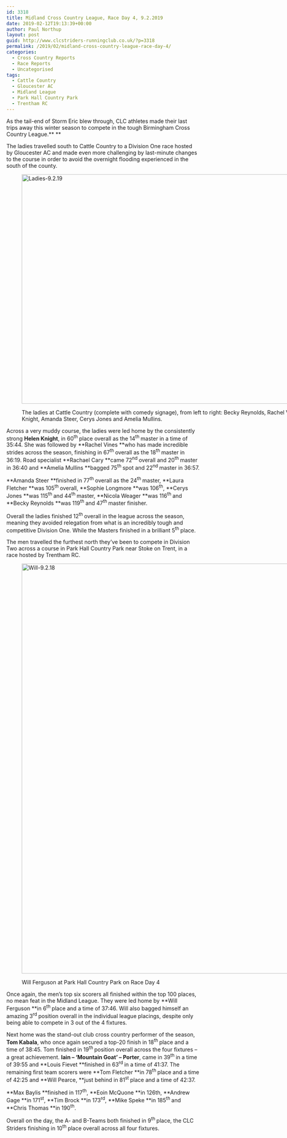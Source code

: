 ```yaml
---
id: 3318
title: Midland Cross Country League, Race Day 4, 9.2.2019
date: 2019-02-12T19:13:39+00:00
author: Paul Northup
layout: post
guid: http://www.clcstriders-runningclub.co.uk/?p=3318
permalink: /2019/02/midland-cross-country-league-race-day-4/
categories:
  - Cross Country Reports
  - Race Reports
  - Uncategorised
tags:
  - Cattle Country
  - Gloucester AC
  - Midland League
  - Park Hall Country Park
  - Trentham RC
---
```

As the tail-end of Storm Eric blew through, CLC athletes made their last trips away this winter season to compete in the tough Birmingham Cross Country League.** **

The ladies travelled south to Cattle Country to a Division One race hosted by Gloucester AC and made even more challenging by last-minute changes to the course in order to avoid the overnight flooding experienced in the south of the county.<figure id="attachment_3320" aria-describedby="caption-attachment-3320" style="width: 800px" class="wp-caption alignnone">

[<img class="wp-image-3320" src="http://www.clcstriders-runningclub.co.uk/wplive/wp-content/uploads/2019/02/Ladies-9.2.19.jpg" alt="Ladies-9.2.19" width="800" height="597" srcset="http://www.clcstriders-runningclub.co.uk/wplive/wp-content/uploads/2019/02/Ladies-9.2.19.jpg 960w, http://www.clcstriders-runningclub.co.uk/wplive/wp-content/uploads/2019/02/Ladies-9.2.19-300x224.jpg 300w, http://www.clcstriders-runningclub.co.uk/wplive/wp-content/uploads/2019/02/Ladies-9.2.19-768x573.jpg 768w" sizes="(max-width: 800px) 100vw, 800px" />](http://www.clcstriders-runningclub.co.uk/wplive/wp-content/uploads/2019/02/Ladies-9.2.19.jpg)<figcaption id="caption-attachment-3320" class="wp-caption-text">The ladies at Cattle Country (complete with comedy signage), from left to right: Becky Reynolds, Rachel Vines, Helen Knight, Amanda Steer, Cerys Jones and Amelia Mullins.</figcaption></figure> 

Across a very muddy course, the ladies were led home by the consistently strong **Helen Knight**, in 60<sup>th </sup>place overall as the 14<sup>th </sup>master in a time of 35:44. She was followed by **Rachel Vines **who has made incredible strides across the season, finishing in 67<sup>th </sup>overall as the 18<sup>th </sup>master in 36:19. Road specialist **Rachael Cary **came 72<sup>nd </sup>overall and 20<sup>th </sup>master in 36:40 and **Amelia Mullins **bagged 75<sup>th </sup>spot and 22<sup>nd </sup>master in 36:57.

**Amanda Steer **finished in 77<sup>th </sup>overall as the 24<sup>th </sup>master, **Laura Fletcher **was 105<sup>th </sup>overall, **Sophie Longmore **was 106<sup>th</sup>, **Cerys Jones **was 115<sup>th </sup>and 44<sup>th </sup>master, **Nicola Weager **was 116<sup>th </sup>and **Becky Reynolds **was 119<sup>th </sup>and 47<sup>th </sup>master finisher.

Overall the ladies finished 12<sup>th </sup>overall in the league across the season, meaning they avoided relegation from what is an incredibly tough and competitive Division One. While the Masters finished in a brilliant 5<sup>th </sup>place.

The men travelled the furthest north they’ve been to compete in Division Two across a course in Park Hall Country Park near Stoke on Trent, in a race hosted by Trentham RC.<figure id="attachment_3321" aria-describedby="caption-attachment-3321" style="width: 800px" class="wp-caption alignnone">

[<img class="wp-image-3321" src="http://www.clcstriders-runningclub.co.uk/wplive/wp-content/uploads/2019/02/Will-9.2.18.jpg" alt="Will-9.2.18" width="800" height="1067" srcset="http://www.clcstriders-runningclub.co.uk/wplive/wp-content/uploads/2019/02/Will-9.2.18.jpg 480w, http://www.clcstriders-runningclub.co.uk/wplive/wp-content/uploads/2019/02/Will-9.2.18-225x300.jpg 225w" sizes="(max-width: 800px) 100vw, 800px" />](http://www.clcstriders-runningclub.co.uk/wplive/wp-content/uploads/2019/02/Will-9.2.18.jpg)<figcaption id="caption-attachment-3321" class="wp-caption-text">Will Ferguson at Park Hall Country Park on Race Day 4</figcaption></figure> 

Once again, the men’s top six scorers all finished within the top 100 places, no mean feat in the Midland League. They were led home by **Will Ferguson **in 6<sup>th </sup>place and a time of 37:46. Will also bagged himself an amazing 3<sup>rd </sup>position overall in the individual league placings, despite only being able to compete in 3 out of the 4 fixtures.

Next home was the stand-out club cross country performer of the season, **Tom Kabala**, who once again secured a top-20 finish in 18<sup>th </sup>place and a time of 38:45. Tom finished in 19<sup>th </sup>position overall across the four fixtures – a great achievement. **Iain – ‘Mountain Goat’ – Porter**, came in 39<sup>th </sup>in a time of 39:55 and **Louis Fievet **finished in 63<sup>rd </sup>in a time of 41:37. The remaining first team scorers were **Tom Fletcher **in 78<sup>th </sup>place and a time of 42:25 and **Will Pearce, **just behind in 81<sup>st </sup>place and a time of 42:37.

**Max Baylis **finished in 117<sup>th</sup>, **Eoin McQuone **in 126th, **Andrew Gage **in 171<sup>st</sup>, **Tim Brock **in 173<sup>rd</sup>, **Mike Speke **in 185<sup>th </sup>and **Chris Thomas **in 190<sup>th</sup>.

Overall on the day, the A- and B-Teams both finished in 9<sup>th </sup>place, the CLC Striders finishing in 10<sup>th </sup>place overall across all four fixtures.